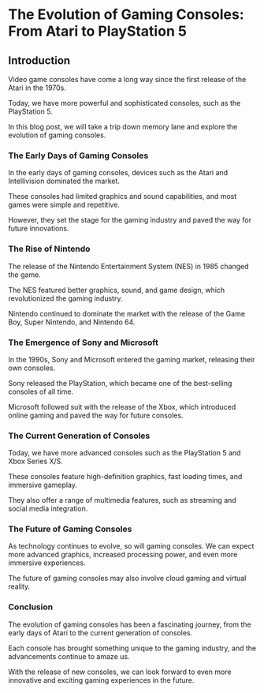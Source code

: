 # The Evolution of Gaming Consoles: From Atari to PlayStation 5

## Introduction

Video game consoles have come a long way since the first release of the Atari in the 1970s.

Today, we have more powerful and sophisticated consoles, such as the PlayStation 5.

In this blog post, we will take a trip down memory lane and explore the evolution of gaming consoles.

### The Early Days of Gaming Consoles

In the early days of gaming consoles, devices such as the Atari and Intellivision dominated the market.

These consoles had limited graphics and sound capabilities, and most games were simple and repetitive.

However, they set the stage for the gaming industry and paved the way for future innovations.

### The Rise of Nintendo

The release of the Nintendo Entertainment System (NES) in 1985 changed the game.

The NES featured better graphics, sound, and game design, which revolutionized the gaming industry.

Nintendo continued to dominate the market with the release of the Game Boy, Super Nintendo, and Nintendo 64.

### The Emergence of Sony and Microsoft

In the 1990s, Sony and Microsoft entered the gaming market, releasing their own consoles.

Sony released the PlayStation, which became one of the best-selling consoles of all time.

Microsoft followed suit with the release of the Xbox, which introduced online gaming and paved the way for future consoles.

### The Current Generation of Consoles

Today, we have more advanced consoles such as the PlayStation 5 and Xbox Series X/S.

These consoles feature high-definition graphics, fast loading times, and immersive gameplay.

They also offer a range of multimedia features, such as streaming and social media integration.

### The Future of Gaming Consoles

As technology continues to evolve, so will gaming consoles. We can expect more advanced graphics, increased processing power, and even more immersive experiences.

The future of gaming consoles may also involve cloud gaming and virtual reality.

### Conclusion

The evolution of gaming consoles has been a fascinating journey, from the early days of Atari to the current generation of consoles.

Each console has brought something unique to the gaming industry, and the advancements continue to amaze us.

With the release of new consoles, we can look forward to even more innovative and exciting gaming experiences in the future.